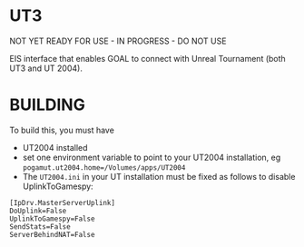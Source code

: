 UT3
===

NOT YET READY FOR USE - IN PROGRESS - DO NOT USE 

EIS interface that enables GOAL to connect with Unreal Tournament (both UT3 and UT 2004).

BUILDING
=======

To build this, you must have
 * UT2004 installed
 * set one environment variable to point to your UT2004 installation, eg ```pogamut.ut2004.home=/Volumes/apps/UT2004```
 * The ```UT2004.ini``` in your UT installation must be fixed as follows to disable UplinkToGamespy:

```
[IpDrv.MasterServerUplink]
DoUplink=False
UplinkToGamespy=False
SendStats=False
ServerBehindNAT=False
```


